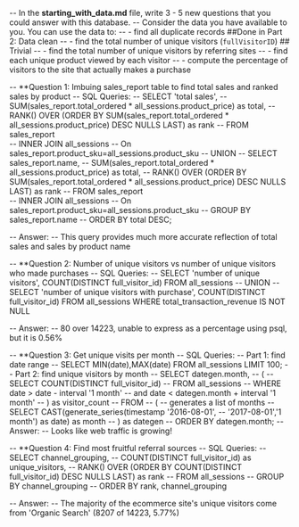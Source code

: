 -- In the **starting_with_data.md** file, write 3 - 5 new questions that you could answer with this database. 
-- Consider the data you have available to you.  You can use the data to:
--     - find all duplicate records  ##Done in Part 2: Data clean
--     - find the total number of unique visitors (`fullVisitorID`)  ## Trivial
--     - find the total number of unique visitors by referring sites
--     - find each unique product viewed by each visitor
--     - compute the percentage of visitors to the site that actually makes a purchase


-- **Question 1:  Imbuing sales_report table to find total sales and ranked sales by product
-- SQL Queries:
-- SELECT 'total sales',
-- 	SUM(sales_report.total_ordered * all_sessions.product_price) as total,
-- 	RANK() OVER (ORDER BY SUM(sales_report.total_ordered * all_sessions.product_price) DESC NULLS LAST) as rank
--  	FROM sales_report                
--         	INNER JOIN all_sessions 
-- 				On sales_report.product_sku=all_sessions.product_sku
-- UNION
-- SELECT sales_report.name,
-- 	SUM(sales_report.total_ordered * all_sessions.product_price) as total,
-- 	RANK() OVER (ORDER BY SUM(sales_report.total_ordered * all_sessions.product_price) DESC NULLS LAST) as rank
--  	FROM sales_report                
--         	INNER JOIN all_sessions 
-- 				On sales_report.product_sku=all_sessions.product_sku
-- 	GROUP BY sales_report.name
-- ORDER BY total DESC; 

-- Answer:
-- This query provides much more accurate reflection of total sales and sales by product name 





-- **Question 2:  Number of unique visitors vs number of unique visitors who made purchases
-- SQL Queries:
-- SELECT 'number of unique visitors', COUNT(DISTINCT full_visitor_id) FROM all_sessions
-- UNION
-- SELECT 'number of unique visitors with purchase', COUNT(DISTINCT full_visitor_id) FROM all_sessions WHERE total_transaction_revenue IS NOT NULL

-- Answer:
-- 80 over 14223, unable to express as a percentage using psql, but it is 0.56%




-- **Question 3:  Get unique visits per month
-- SQL Queries:
-- Part 1: find date range
-- SELECT MIN(date),MAX(date) FROM all_sessions LIMIT 100;
-- Part 2:  find unique visitors by month
-- SELECT 	dategen.month,
-- 	(
-- 		SELECT COUNT(DISTINCT full_visitor_id) 
-- 		FROM all_sessions 
-- 		WHERE date > date - interval '1 month'
-- 			and date < dategen.month + interval '1 month'
-- 	) as visitor_count
-- 	FROM
-- 	(	-- generates a list of months
-- 		SELECT 	CAST(generate_series(timestamp '2016-08-01',
-- 			'2017-08-01','1 month') as date) as month
-- 	)  as dategen
-- ORDER BY dategen.month;
-- Answer:
-- Looks like web traffic is growing!




-- **Question 4:  Find most fruitful referral sources
-- SQL Queries:
-- SELECT channel_grouping,
-- 	COUNT(DISTINCT full_visitor_id) as unique_visitors,
-- 	RANK() OVER (ORDER BY COUNT(DISTINCT full_visitor_id) DESC NULLS LAST) as rank
-- 	FROM all_sessions
-- 	GROUP BY channel_grouping
-- ORDER BY rank, channel_grouping

-- Answer:
-- The majority of the ecommerce site's unique visitors come from 'Organic Search' (8207 of 14223, 5.77%)